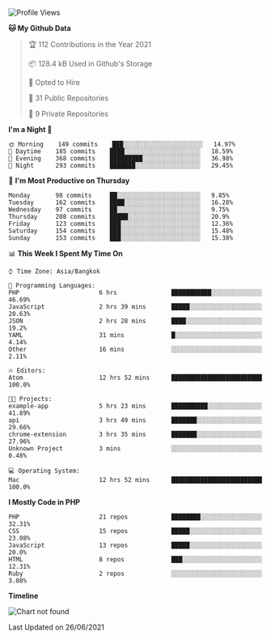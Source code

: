 <!--START_SECTION:waka-->
![Profile Views](http://img.shields.io/badge/Profile%20Views-1-blue)

**🐱 My Github Data** 

> 🏆 112 Contributions in the Year 2021
 > 
> 📦 128.4 kB Used in Github's Storage 
 > 
> 💼 Opted to Hire
 > 
> 📜 31 Public Repositories 
 > 
> 🔑 9 Private Repositories  
 > 
**I'm a Night 🦉** 

```text
🌞 Morning    149 commits    ███░░░░░░░░░░░░░░░░░░░░░░   14.97% 
🌆 Daytime    185 commits    ████░░░░░░░░░░░░░░░░░░░░░   18.59% 
🌃 Evening    368 commits    █████████░░░░░░░░░░░░░░░░   36.98% 
🌙 Night      293 commits    ███████░░░░░░░░░░░░░░░░░░   29.45%

```
📅 **I'm Most Productive on Thursday** 

```text
Monday       98 commits     ██░░░░░░░░░░░░░░░░░░░░░░░   9.85% 
Tuesday      162 commits    ████░░░░░░░░░░░░░░░░░░░░░   16.28% 
Wednesday    97 commits     ██░░░░░░░░░░░░░░░░░░░░░░░   9.75% 
Thursday     208 commits    █████░░░░░░░░░░░░░░░░░░░░   20.9% 
Friday       123 commits    ███░░░░░░░░░░░░░░░░░░░░░░   12.36% 
Saturday     154 commits    ███░░░░░░░░░░░░░░░░░░░░░░   15.48% 
Sunday       153 commits    ███░░░░░░░░░░░░░░░░░░░░░░   15.38%

```


📊 **This Week I Spent My Time On** 

```text
⌚︎ Time Zone: Asia/Bangkok

💬 Programming Languages: 
PHP                      6 hrs               ███████████░░░░░░░░░░░░░░   46.69% 
JavaScript               2 hrs 39 mins       █████░░░░░░░░░░░░░░░░░░░░   20.63% 
JSON                     2 hrs 28 mins       ████░░░░░░░░░░░░░░░░░░░░░   19.2% 
YAML                     31 mins             █░░░░░░░░░░░░░░░░░░░░░░░░   4.14% 
Other                    16 mins             ░░░░░░░░░░░░░░░░░░░░░░░░░   2.11%

🔥 Editors: 
Atom                     12 hrs 52 mins      █████████████████████████   100.0%

🐱‍💻 Projects: 
example-app              5 hrs 23 mins       ██████████░░░░░░░░░░░░░░░   41.89% 
api                      3 hrs 49 mins       ███████░░░░░░░░░░░░░░░░░░   29.66% 
chrome-extension         3 hrs 35 mins       ███████░░░░░░░░░░░░░░░░░░   27.96% 
Unknown Project          3 mins              ░░░░░░░░░░░░░░░░░░░░░░░░░   0.48%

💻 Operating System: 
Mac                      12 hrs 52 mins      █████████████████████████   100.0%

```

**I Mostly Code in PHP** 

```text
PHP                      21 repos            ████████░░░░░░░░░░░░░░░░░   32.31% 
CSS                      15 repos            █████░░░░░░░░░░░░░░░░░░░░   23.08% 
JavaScript               13 repos            █████░░░░░░░░░░░░░░░░░░░░   20.0% 
HTML                     8 repos             ███░░░░░░░░░░░░░░░░░░░░░░   12.31% 
Ruby                     2 repos             ░░░░░░░░░░░░░░░░░░░░░░░░░   3.08%

```


**Timeline**

![Chart not found](https://raw.githubusercontent.com/mikejoyceio/mikejoyceio/main/charts/bar_graph.png) 


 Last Updated on 26/06/2021
<!--END_SECTION:waka-->
